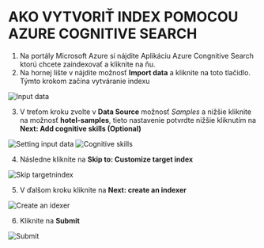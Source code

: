 # AKO VYTVORIŤ INDEX POMOCOU AZURE COGNITIVE SEARCH

1. Na portály Microsoft Azure si nájdite Aplikáciu Azure Congnitive Search ktorú chcete zaindexovať a kliknite na ňu. 
2. Na hornej lište v nájdite možnosť **Import data** a kliknite na toto tlačidlo. Týmto krokom začína vytváranie indexu

![Input data](https://github.com/michal552703/Vedecky-projekt/blob/main/tutorials/img/creat_input_data.png)

3. V treťom kroku zvolte v **Data Source** možnosť _Samples_ a nižšie kliknite na možnosť **hotel-samples**, tieto nastavenie potvrdte nižšie kliknutím na 
**Next: Add cognitive skills (Optional)**

![Setting input data](https://github.com/michal552703/Vedecky-projekt/blob/main/tutorials/img/settong_input_data.png)
![Cognitive skills](https://github.com/michal552703/Vedecky-projekt/blob/main/tutorials/img/cognitive_skills.png)

4. Následne kliknite na **Skip to: Customize target index**

![Skip targetnindex](https://github.com/michal552703/Vedecky-projekt/blob/main/tutorials/img/skip_target_index.png)

5. V ďalšom kroku kliknite na **Next: create an indexer**

![Create an idexer](https://github.com/michal552703/Vedecky-projekt/blob/main/tutorials/img/create_an_indexer.png)

6. Kliknite na **Submit**

![Submit](https://github.com/michal552703/Vedecky-projekt/blob/main/tutorials/img/submit.png)
